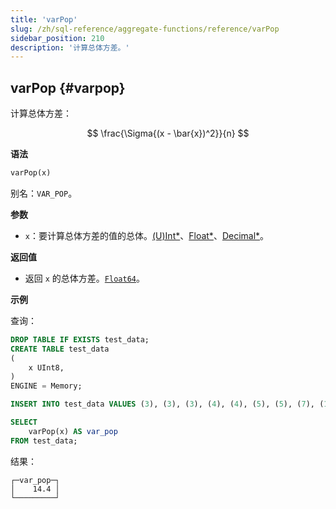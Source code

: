 ```yaml
---
title: 'varPop'
slug: /zh/sql-reference/aggregate-functions/reference/varPop
sidebar_position: 210
description: '计算总体方差。'
---
```


## varPop {#varpop}

计算总体方差：

$$
\frac{\Sigma{(x - \bar{x})^2}}{n}
$$

**语法**

```sql
varPop(x)
```

别名：`VAR_POP`。

**参数**

- `x`：要计算总体方差的值的总体。[(U)Int*](../../data-types/int-uint.md)、[Float*](../../data-types/float.md)、[Decimal*](../../data-types/decimal.md)。

**返回值**

- 返回 `x` 的总体方差。[`Float64`](../../data-types/float.md)。

**示例**

查询：

```sql
DROP TABLE IF EXISTS test_data;
CREATE TABLE test_data
(
    x UInt8,
)
ENGINE = Memory;

INSERT INTO test_data VALUES (3), (3), (3), (4), (4), (5), (5), (7), (11), (15);

SELECT
    varPop(x) AS var_pop
FROM test_data;
```

结果：

```response
┌─var_pop─┐
│    14.4 │
└─────────┘
```

